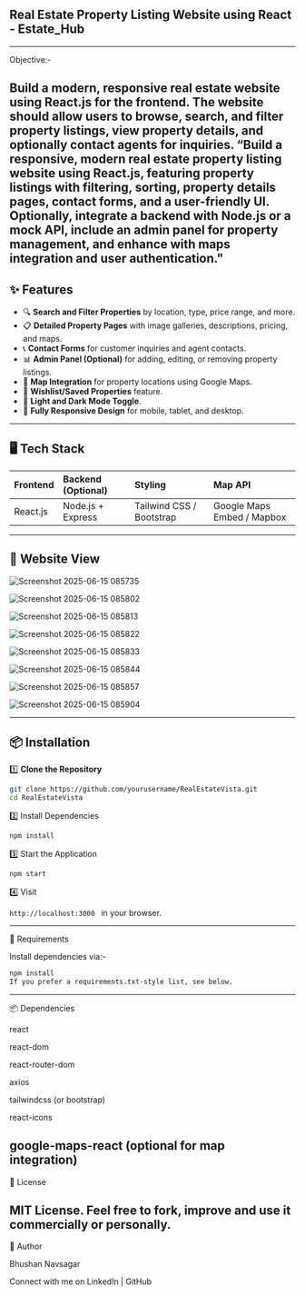## Real Estate Property Listing Website using React - Estate_Hub
---
Objective:-

Build a modern, responsive real estate website using React.js for the frontend. The website should allow users to browse, search, and filter property listings, view property details, and optionally contact agents for inquiries.
“Build a responsive, modern real estate property listing website using React.js, featuring property listings with filtering, sorting, property details pages, contact forms, and a user-friendly UI. Optionally, integrate a backend with Node.js or a mock API, include an admin panel for property management, and enhance with maps integration and user authentication."
---
## ✨ Features

- 🔍 **Search and Filter Properties** by location, type, price range, and more.
- 📋 **Detailed Property Pages** with image galleries, descriptions, pricing, and maps.
- 📞 **Contact Forms** for customer inquiries and agent contacts.
- 📊 **Admin Panel (Optional)** for adding, editing, or removing property listings.
- 📍 **Map Integration** for property locations using Google Maps.
- 💾 **Wishlist/Saved Properties** feature.
- 🌙 **Light and Dark Mode Toggle**.
- 📱 **Fully Responsive Design** for mobile, tablet, and desktop.

---

## 🖥️ Tech Stack

| Frontend       | Backend (Optional) | Styling         | Map API        |
|:---------------|:------------------|:----------------|:----------------|
| React.js        | Node.js + Express  | Tailwind CSS / Bootstrap | Google Maps Embed / Mapbox |
---

## 📸 Website View

![Screenshot 2025-06-15 085735](https://github.com/user-attachments/assets/aa565d93-825f-499b-86fe-2648e6f7e5a3)

![Screenshot 2025-06-15 085802](https://github.com/user-attachments/assets/d7c72d19-42b2-4e68-be78-82c043b6a16f)

![Screenshot 2025-06-15 085813](https://github.com/user-attachments/assets/bc55fda9-5d9e-4ad6-a094-8fdb800200fa)

![Screenshot 2025-06-15 085822](https://github.com/user-attachments/assets/97e546a1-a463-4029-9dba-afb90e7a1a66)

![Screenshot 2025-06-15 085833](https://github.com/user-attachments/assets/6f747286-5ce2-433d-bae8-9051dd35ee50)

![Screenshot 2025-06-15 085844](https://github.com/user-attachments/assets/16bf02d3-fac2-4776-ba28-4b03c476f6c4)

![Screenshot 2025-06-15 085857](https://github.com/user-attachments/assets/6e9d48c3-72b1-4c16-addb-3028c3d51ff8)

![Screenshot 2025-06-15 085904](https://github.com/user-attachments/assets/2ccac103-a8a3-494e-9bdc-eee60c33eb4f)

---

## 📦 Installation

1️⃣ **Clone the Repository**

```bash
git clone https://github.com/yourusername/RealEstateVista.git
cd RealEstateVista
```

2️⃣ Install Dependencies
```bash
npm install
```

3️⃣ Start the Application

```bash
npm start
```

4️⃣ Visit

```http://localhost:3000 ```
in your browser.

 ---
📄 Requirements

Install dependencies via:-

```bash
npm install
If you prefer a requirements.txt-style list, see below.
```
---
📦 Dependencies

react

react-dom

react-router-dom

axios

tailwindcss (or bootstrap)

react-icons

google-maps-react (optional for map integration)
---

📜 License

MIT License.
Feel free to fork, improve and use it commercially or personally.
---

💖 Author

Bhushan Navsagar

Connect with me on LinkedIn | GitHub

